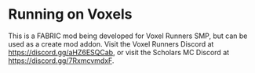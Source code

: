 # Running on Voxels

This is a FABRIC mod being developed for Voxel Runners SMP, but can be used as a create mod addon. Visit the Voxel Runners Discord at https://discord.gg/aHZ6ESQCab, or visit the Scholars MC Discord at https://discord.gg/7RxmcvmdxF.
